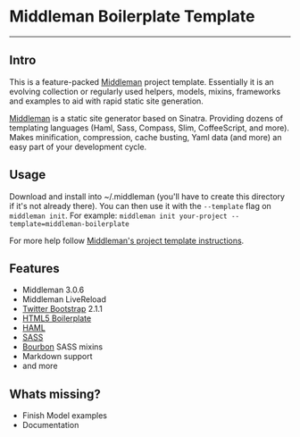 # Middleman Boilerplate Template
------

## Intro

This is a feature-packed [Middleman](http://middlemanapp.com/) project template. Essentially it is an evolving collection or regularly used helpers, models, mixins, frameworks and examples to aid with rapid static site generation. 

[Middleman](http://middlemanapp.com/) is a static site generator based on Sinatra. Providing dozens of templating languages (Haml, Sass, Compass, Slim, CoffeeScript, and more). Makes minification, compression, cache busting, Yaml data (and more) an easy part of your development cycle.


## Usage

Download and install into ~/.middleman (you'll have to create this directory if it's not already there). You can then use it with the `--template` flag on `middleman init`. For example: `middleman init your-project --template=middleman-boilerplate`

For more help follow [Middleman's project template instructions](http://middlemanapp.com/getting-started/welcome/).

## Features
- Middleman 3.0.6  
- Middleman LiveReload
- [Twitter Bootstrap](http://twitter.github.com/bootstrap/) 2.1.1  
- [HTML5 Boilerplate](https://github.com/h5bp/html5-boilerplate)   
- [HAML](http://haml.info/)  
- [SASS](http://sass-lang.com/)  
- [Bourbon](http://thoughtbot.com/bourbon/) SASS mixins  
- Markdown support
- and more 



## Whats missing?
- Finish Model examples
- Documentation  
